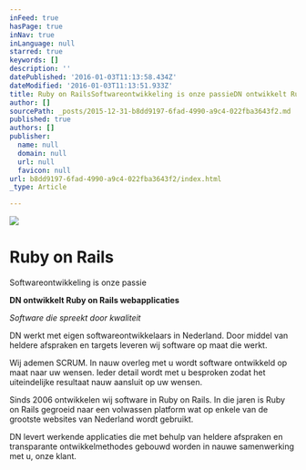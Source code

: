 ```yaml
---
inFeed: true
hasPage: true
inNav: true
inLanguage: null
starred: true
keywords: []
description: ''
datePublished: '2016-01-03T11:13:58.434Z'
dateModified: '2016-01-03T11:13:51.933Z'
title: Ruby on RailsSoftwareontwikkeling is onze passieDN ontwikkelt Ruby on Rails webapplicaties
author: []
sourcePath: _posts/2015-12-31-b8dd9197-6fad-4990-a9c4-022fba3643f2.md
published: true
authors: []
publisher:
  name: null
  domain: null
  url: null
  favicon: null
url: b8dd9197-6fad-4990-a9c4-022fba3643f2/index.html
_type: Article

---
```

![](https://the-grid-user-content.s3-us-west-2.amazonaws.com/da4953da-dc47-4947-884a-fc702f033373.jpg)

# Ruby on Rails  

Softwareontwikkeling is onze passie

**DN ontwikkelt Ruby on Rails webapplicaties**

_Software die spreekt door kwaliteit_

DN werkt met eigen softwareontwikkelaars in Nederland. Door middel van heldere afspraken en targets leveren wij software op maat die werkt. 

Wij ademen SCRUM. In nauw overleg met u wordt software ontwikkeld op maat naar uw wensen. Ieder detail wordt met u besproken zodat het uiteindelijke resultaat nauw aansluit op uw wensen. 

Sinds 2006 ontwikkelen wij software in Ruby on Rails. In die jaren is Ruby on Rails gegroeid naar een volwassen platform wat op enkele van de grootste websites van Nederland wordt gebruikt. 

DN levert werkende applicaties die met behulp van heldere afspraken en transparante ontwikkelmethodes gebouwd worden in nauwe samenwerking met u, onze klant.